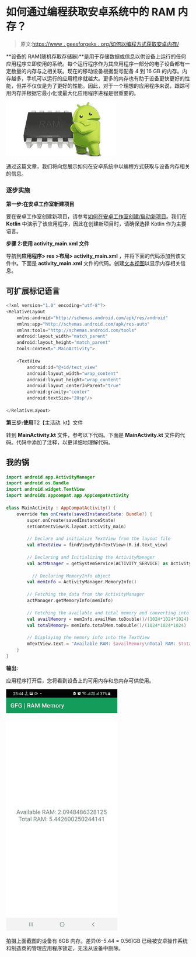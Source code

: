 # 如何通过编程获取安卓系统中的 RAM 内存？

> 原文:[https://www . geesforgeks . org/如何以编程方式获取安卓内存/](https://www.geeksforgeeks.org/how-to-get-ram-memory-in-android-programmatically/)

**设备的 RAM(随机存取存储器)**是用于存储数据或信息以供设备上运行的任何应用程序立即使用的系统。每个运行程序作为其应用程序一部分的电子设备都有一定数量的内存与之相关联。现在的移动设备根据型号配备 4 到 16 GB 的内存。内存越多，手机可以运行的应用程序就越大。更多的内存也有助于设备更快更好的性能，但并不仅仅是为了更好的性能。因此，对于一个理想的应用程序来说，跟踪可用内存并根据它最小化或最大化应用程序进程是很重要的。

![](img/ead039734391de0844439202cef79f54.png)

通过这篇文章，我们将向您展示如何在安卓系统中以编程方式获取与设备内存相关的信息。

### 逐步实施

**第一步:在安卓工作室新建项目**

要在安卓工作室创建新项目，请参考[如何在安卓工作室创建/启动新项目](https://www.geeksforgeeks.org/android-how-to-create-start-a-new-project-in-android-studio/)。我们在 **Kotlin** 中演示了该应用程序，因此在创建新项目时，请确保选择 Kotlin 作为主要语言。

**步骤 2:使用 activity_main.xml 文件**

导航到**应用程序> res >布局> activity_main.xml** ，并将下面的代码添加到该文件中。下面是 **activity_main.xml** 文件的代码。创建[文本视图](https://www.geeksforgeeks.org/textview-in-kotlin/)以显示内存相关信息。

## 可扩展标记语言

```kt
<?xml version="1.0" encoding="utf-8"?>
<RelativeLayout
    xmlns:android="http://schemas.android.com/apk/res/android"
    xmlns:app="http://schemas.android.com/apk/res-auto"
    xmlns:tools="http://schemas.android.com/tools"
    android:layout_width="match_parent"
    android:layout_height="match_parent"
    tools:context=".MainActivity">

    <TextView
        android:id="@+id/text_view"
        android:layout_width="wrap_content"
        android:layout_height="wrap_content"
        android:layout_centerInParent="true"
        android:gravity="center"
        android:textSize="20sp"/>

</RelativeLayout>
```

**第三步:使用**T2【主活动. kt】文件

转到 **MainActivity.kt** 文件，参考以下代码。下面是 **MainActivity.kt** 文件的代码。代码中添加了注释，以更详细地理解代码。

## 我的锅

```kt
import android.app.ActivityManager
import android.os.Bundle
import android.widget.TextView
import androidx.appcompat.app.AppCompatActivity

class MainActivity : AppCompatActivity() {
    override fun onCreate(savedInstanceState: Bundle?) {
        super.onCreate(savedInstanceState)
        setContentView(R.layout.activity_main)

        // Declare and initialize TextView from the layout file
        val mTextView = findViewById<TextView>(R.id.text_view)

        // Declaring and Initializing the ActivityManager
        val actManager = getSystemService(ACTIVITY_SERVICE) as ActivityManager

          // Declaring MemoryInfo object
        val memInfo = ActivityManager.MemoryInfo()

        // Fetching the data from the ActivityManager
        actManager.getMemoryInfo(memInfo)

        // Fetching the available and total memory and converting into Giga Bytes
        val availMemory = memInfo.availMem.toDouble()/(1024*1024*1024)
        val totalMemory= memInfo.totalMem.toDouble()/(1024*1024*1024)

        // Displaying the memory info into the TextView
        mTextView.text = "Available RAM: $availMemory\nTotal RAM: $totalMemory"
    }
}
```

**输出:**

应用程序打开后，您将看到设备上的可用内存和总内存可供使用。

![](img/45ecc38750bd15a50dfe6d5823b3ae64.png)

拍摄上面截图的设备有 6GB 内存。差异(6–5.44 = 0.56)GB 已经被安卓操作系统和制造商的管理应用程序锁定，无法从设备中删除。
